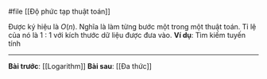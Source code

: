 #file [[Độ phức tạp thuật toán]]

Được ký hiệu là $O(n)$. Nghĩa là làm từng bước một trong một thuật toán. Tỉ lệ của nó là 1 : 1 với kích thước dữ liệu được đưa vào.
**Ví dụ**: Tìm kiếm tuyến tính

---
**Bài trước**: [[Logarithm]]
**Bài sau**: [[Đa thức]]